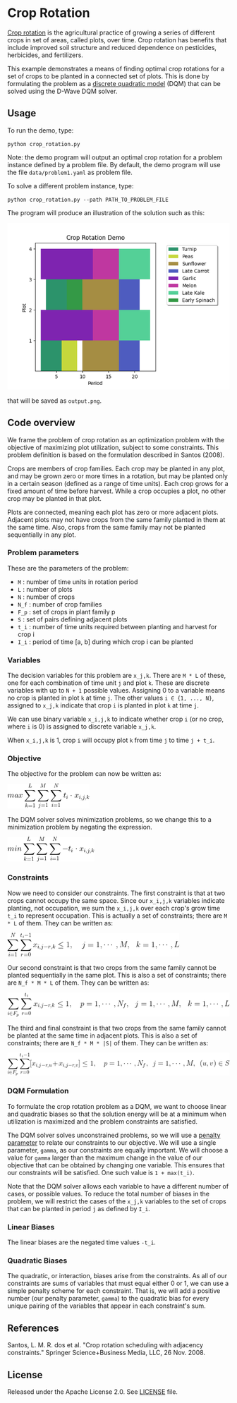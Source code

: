 
# Crop Rotation

[Crop rotation](https://en.wikipedia.org/wiki/Crop_rotation) is the
agricultural practice of growing a series of different crops in set of areas,
called plots, over time.  Crop rotation has benefits that include improved soil
structure and reduced dependence on pesticides, herbicides, and fertilizers.

This example demonstrates a means of finding optimal crop rotations for a
set of crops to be planted in a connected set of plots.  This is done by
formulating the problem as a [discrete quadratic model](
https://docs.ocean.dwavesys.com/en/stable/concepts/dqm.html#dqm-sdk) (DQM) that
can be solved using the D-Wave DQM solver.

## Usage

To run the demo, type:

    python crop_rotation.py

Note: the demo program will output an optimal crop rotation for a problem
instance defined by a problem file.  By default, the demo program will use the
file `data/problem1.yaml` as problem file.

To solve a different problem instance, type:

    python crop_rotation.py --path PATH_TO_PROBLEM_FILE

The program will produce an illustration of the solution such as this:

![Example Solution](_static/solution1.png)

that will be saved as `output.png`.

## Code overview

We frame the problem of crop rotation as an optimization problem with the
objective of maximizing plot utilization, subject to some constraints.  This
problem definition is based on the formulation described in Santos (2008).

Crops are members of crop families.  Each crop may be planted in any plot,
and may be grown zero or more times in a rotation, but may be planted only in
a certain season (defined as a range of time units).  Each crop grows for a
fixed amount of time before harvest.  While a crop occupies a plot, no other
crop may be planted in that plot.

Plots are connected, meaning each plot has zero or more adjacent plots.
Adjacent plots may not have crops from the same family planted in them at the
same time.  Also, crops from the same family may not be planted sequentially
in any plot.

### Problem parameters

These are the parameters of the problem:

- `M` : number of time units in rotation period
- `L` : number of plots
- `N` : number of crops
- `N_f` : number of crop families
- `F_p` : set of crops in plant family p
- `S` : set of pairs defining adjacent plots
- `t_i` : number of time units required between planting and harvest for crop i
- `I_i` : period of time [a, b] during which crop i can be planted

### Variables

The decision variables for this problem are `x_j,k`.  There are `M * L` of
these, one for each combination of time unit `j` and plot `k`.  These are
discrete variables with up to `N + 1` possible values.  Assigning 0 to a
variable means no crop is planted in plot `k` at time `j`.  The other values
`i ∈ {1, ..., N}`, assigned to `x_j,k` indicate that crop `i` is planted in
plot `k` at time `j`.

We can use binary variable `x_i,j,k` to indicate whether crop `i` (or no crop,
where `i` is 0) is assigned to discrete variable `x_j,k`.

When `x_i,j,k` is 1, crop `i` will occupy plot `k` from time `j` to time `j +
t_i`.

### Objective

The objective for the problem can now be written as:

![Objective 1](_static/obj1.png)

The DQM solver solves minimization problems, so we change this to a
minimization problem by negating the expression.

![Objective 2](_static/obj2.png)

### Constraints

Now we need to consider our constraints.  The first constraint is that at two
crops cannot occupy the same space.  Since our `x_i,j,k` variables indicate
planting, not occupation, we sum the `x_i,j,k` over each crop's grow time `t_i`
to represent occupation.  This is actually a set of constraints; there are
`M * L` of them.  They can be written as:

![Constraint 1](_static/const1.png)

Our second constraint is that two crops from the same family cannot be planted
sequentially in the same plot.  This is also a set of constraints; there are
`N_f * M * L` of them.  They can be written as:

![Constraint 2](_static/const2.png)

The third and final constraint is that two crops from the same family cannot be
planted at the same time in adjacent plots.  This is also a set of constraints;
there are `N_f * M * |S|` of them.  They can be written as:

![Constraint 3](_static/const3.png)

### DQM Formulation

To formulate the crop rotation problem as a DQM, we want to choose linear and
quadratic biases so that the solution energy will be at a minimum when
utilization is maximized and the problem constraints are satisfied.

The DQM solver solves unconstrained problems, so we will use a
[penalty parameter](https://en.wikipedia.org/wiki/Penalty_method) to
relate our constraints to our objective.  We will use a single parameter,
`gamma`, as our constraints are equally important.  We will choose a value for
`gamma` larger than the maximum change in the value of our objective that can
be obtained by changing one variable.  This ensures that our constraints will
be satisfied.  One such value is `1 + max(t_i)`.

Note that the DQM solver allows each variable to have a different number of
cases, or possible values.  To reduce the total number of biases in the
problem, we will restrict the cases of the `x_j,k` variables to the set of
crops that can be planted in period `j` as defined by `I_i`.

### Linear Biases

The linear biases are the negated time values `-t_i`.

### Quadratic Biases

The quadratic, or interaction, biases arise from the constraints.  As all of
our constraints are sums of variables that must equal either 0 or 1, we can use
a simple penalty scheme for each constraint.  That is, we will add a positive
number (our penalty parameter, `gamma`) to the quadratic bias for every unique
pairing of the variables that appear in each constraint's sum.

## References

Santos, L. M. R. dos et al. "Crop rotation scheduling with adjacency
constraints." Springer Science+Business Media, LLC, 26 Nov. 2008.

## License

Released under the Apache License 2.0. See [LICENSE](LICENSE) file.

